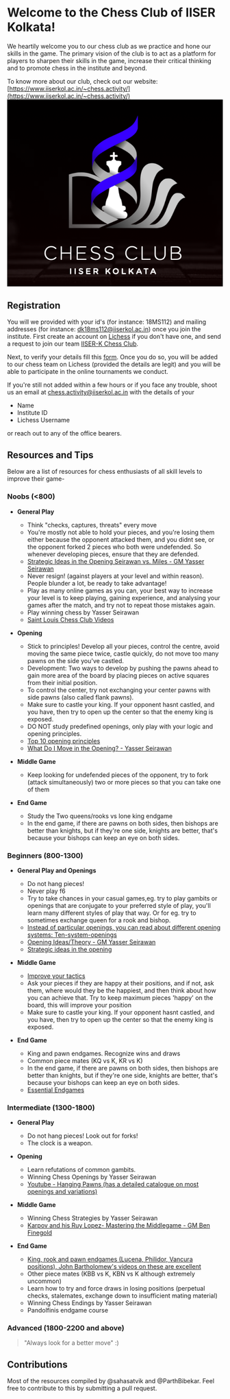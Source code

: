 # Welcome to the Chess Club of IISER Kolkata!
We heartily welcome you to our chess club as we practice and hone our skills in the game. The primary vision of the club is to act as a platform for players to sharpen their skills in the game, increase their critical thinking and to promote chess in the institute and beyond.

To know more about our club, check out our website: [https://www.iiserkol.ac.in/~chess.activity/](https://www.iiserkol.ac.in/~chess.activity/)
![club image](img.png)
## Registration
You will we provided with your id's (for instance: 18MS112) and mailing addresses (for instance: dk18ms112@iiserkol.ac.in) once you join the institute. First create an account on [Lichess](https://lichess.org/) if you don't have one, and send a request to join our team [IISER-K Chess Club](https://lichess.org/team/iiserk-chess-club). 

Next, to verify your details fill this [form](https://docs.google.com/forms/d/e/1FAIpQLSduDBkqS9zV-vw1UqOaYuuKHgnhztQ1etTXO9fZgVRo6hayYg/viewform?usp=sf_link). Once you do so, you will be added to our chess team on Lichess (provided the details are legit) and you will be able to participate in the online tournaments we conduct.

If you're still not added within a few hours or if you face any trouble, shoot us an email at chess.activity@iiserkol.ac.in with the details of your
- Name
- Institute ID
- Lichess Username

or reach out to any of the office bearers.

## Resources and Tips
Below are a list of resources for chess enthusiasts of all skill levels to improve their game-
### Noobs (<800)
- **General Play**
  - Think "checks, captures, threats" every move
  - You're mostly not able to hold your pieces, and you're losing them either because the opponent attacked them, and you didnt see, or the opponent forked 2 pieces who both were undefended. So whenever developing pieces, ensure that they are defended.
  - [Strategic Ideas in the Opening Seirawan vs. Miles - GM Yasser Seirawan](https://www.youtube.com/watch?v=Ohf79-nlekc&list=PLVWaFpMwtaGiVZ77NhhvGGGzvF7oFSWcA&index=13)
  - Never resign! (against players at your level and within reason). People blunder a lot, be ready to take advantage!
  - Play as many online games as you can, your best way to increase your level is to keep playing, gaining experience, and analysing your games after the match, and try not to repeat those mistakes again.
  - Play winning chess by Yasser Seirawan
  - [Saint Louis Chess Club Videos](https://www.youtube.com/playlist?list=PLVWaFpMwtaGj-HHi0t8bHxFzNtDwLoWon)

- **Opening**
  - Stick to principles! Develop all your pieces, control the centre, avoid moving the same piece twice, castle quickly, do not move too many pawns on the side you've castled.
  - Development: Two ways to develop by pushing the pawns ahead to gain more area of the board by placing pieces on active squares from their initial position.
  - To control the center, try not exchanging your center pawns with side pawns (also called flank pawns).
  - Make sure to castle your king. If your opponent hasnt castled, and you have, then try to open up the center so that the enemy king is exposed.
  - DO NOT study predefined openings, only play with your logic and opening principles.
  - [Top 10 opening principles](http://www.chessfornovices.com/chessopeningstrategy-top10principles.html)
  - [What Do I Move in the Opening? - Yasser Seirawan](https://www.youtube.com/watch?v=2WxcHxN9nQs&list=PLVWaFpMwtaGiVZ77NhhvGGGzvF7oFSWcA&index=77)
  
- **Middle Game**
  - Keep looking for undefended pieces of the opponent, try to fork (attack simultaneously) two or more pieces so that you can take one of them

- **End Game**
  - Study the Two queens/rooks vs lone king endgame
  - In the end game, if there are pawns on both sides, then bishops are better than knights, but if they're one side, knights are better, that's because your bishops can keep an eye on both sides.

### Beginners (800-1300)
- **General Play and Openings**
  - Do not hang pieces!
  - Never play f6
  - Try to take chances in your casual games,eg. try to play gambits or openings that are conjugate to your preferred style of play, you'll learn many different styles of play that way. Or for eg. try to sometimes exchange queen for a rook and bishop.	
  - [Instead of particular openings, you can read about different opening systems: Ten-system-openings](https://www.chess.com/forum/view/for-beginners/ten-system-openings)
  - [Opening Ideas/Theory - GM Yasser Seirawan](https://www.youtube.com/watch?v=-WEFr1dwqys&list=PLVWaFpMwtaGiVZ77NhhvGGGzvF7oFSWcA&index=6)
  - [Strategic ideas in the opening](https://www.youtube.com/watch?v=Ohf79-nlekc&list=PLVWaFpMwtaGiVZ77NhhvGGGzvF7oFSWcA&index=13)

- **Middle Game**
  - [Improve your tactics](https://www.reddit.com/r/chess/wiki/resources#wiki_tactics)  
  - Ask your pieces if they are happy at their positions, and if not, ask them, where would they be the happiest, and then think about how you can achieve that. Try to keep maximum pieces 'happy' on the board, this will improve your position	
  - Make sure to castle your king. If your opponent hasnt castled, and you have, then try to open up the center so that the enemy king is exposed.

- **End Game**
  - King and pawn endgames. Recognize wins and draws
  - Common piece mates (KQ vs K, KR vs K)
  - In the end game, if there are pawns on both sides, then bishops are better than knights, but if they're one side, knights are better, that's because your bishops can keep an eye on both sides.
  - [Essential Endgames](https://www.youtube.com/watch?v=ZpeRfZlzVVQ&list=PLVWaFpMwtaGj-HHi0t8bHxFzNtDwLoWon&index=4)


### Intermediate (1300-1800)
- **General Play**
  - Do not hang pieces! Look out for forks!
  - The clock is a weapon.

- **Opening**
  - Learn refutations of common gambits.
  - Winning Chess Openings by Yasser Seirawan
  - [Youtube - Hanging Pawns (has a detailed catalogue on most openings and variations)](https://www.youtube.com/channel/UCkJdvwRC-oGPhRHW_XPNokg)

- **Middle Game**
  - Winning Chess Strategies by Yasser Seirawan
  - [Karpov and his Ruy Lopez- Mastering the Middlegame - GM Ben Finegold](https://www.youtube.com/watch?v=enR0ntHVjG8)

- **End Game**
  - [King, rook and pawn endgames (Lucena, Philidor, Vancura positions), John Bartholomew's videos on these are excellent](https://www.youtube.com/channel/UC6hOVYvNn79Sl1Fc1vx2mYA)
  - Other piece mates (KBB vs K, KBN vs K although extremely uncommon)
  - Learn how to try and force draws in losing positions (perpetual checks, stalemates, exchange down to insufficient mating material)
  - Winning Chess Endings by Yasser Seirawan
  - Pandolfinis endgame course
  
### Advanced (1800-2200 and above)
> "Always look for a better move" :)

## Contributions
Most of the resources compiled by @sahasatvik and @ParthBibekar. Feel free to contribute to this by submitting a pull request.

